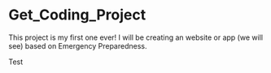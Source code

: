 # Get_Coding_Project

This project is my first one ever! 
I will be creating an website or app (we will see) based on Emergency Preparedness. 


Test